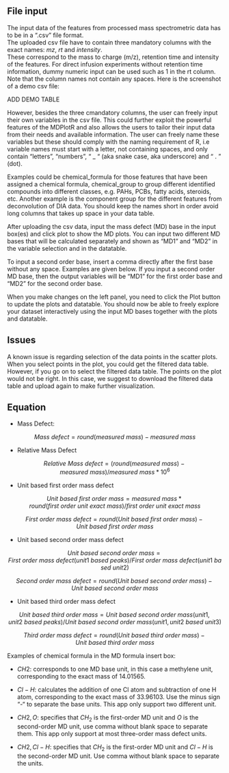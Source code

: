 
## File input

The input data of the features from processed mass spectrometric data has to be in a “.csv” file format.  
The uploaded csv file have to contain three mandatory columns with the exact names: _mz_, _rt_ and _intensity_.  
These correspond to the mass to charge (m/z), retention time and intensity of the features. For direct infusion experiments without retention time information, dummy numeric input can be used such as 1 in the rt column. Note that the column names not contain any spaces. Here is the screenshot of a demo csv file:

ADD DEMO TABLE

However, besides the three cmandatory columns, the user can freely input their own variables in the csv file. This could further exploit the powerful features of the MDPlotR and also allows the users to tailor their input data from their needs and available information. The user can freely name these variables but these should comply with the naming requirement of R, i.e variable names must start with a letter, not containing spaces, and only contain “letters”, “numbers”, “ _ “ (aka snake case, aka underscore) and “ . ” (dot). 

Examples could be chemical_formula for those features that have been assigned a chemical formula, chemical_group to group different identified compounds into different classes, e.g. PAHs, PCBs, fatty acids, steroids, etc. Another example is the component group for the different features from deconvolution of DIA data. You should keep the names short in order avoid long columns that takes up space in your data table.

After uploading the csv data, input the mass defect (MD) base in the input box(es) and click plot to show the MD plots. You can input two different MD bases that will be calculated separately and shown as “MD1” and “MD2” in the variable selection and in the datatable. 

To input a second order base, insert a comma directly after the first base without any space. Examples are given below. If you input a second order MD base, then the output variables will be “MD1” for the first order base and “MD2” for the second order base.

When you make changes on the left panel, you need to click the Plot button to update the plots and datatable. You should now be able to freely explore your dataset interactively using the input MD bases together with the plots and datatable.

## Issues

A known issue is regarding selection of the data points in the scatter plots. When you select points in the plot, you could get the filtered data table. However, if you go on to select the filtered data table. The points on the plot would not be right. In this case, we suggest to download the filtered data table and upload again to make further visualization.

## Equation

- Mass Defect:

$$Mass\ defect = round(measured\ mass) - measured\ mass$$

- Relative Mass Defect

$$Relative\ Mass\ defect = (round(measured\ mass) - measured\ mass )/measured\ mass * 10^6$$

- Unit based first order mass defect

$$ Unit\ based\ first\ order\ mass = measured\ mass * round(first\ order\ unit\ exact\ mass)/first\ order\ unit\ exact\ mass $$

$$ First\ order\ mass\ defect = round(Unit\ based\ first\ order\ mass) - Unit\ based\ first\ order\ mass$$

- Unit based second order mass defect

$$ Unit\ based\ second\ order\ mass = First\ order\ mass\ defect (unit 1\ based\ peaks)/First\ order\ mass\ defect (unit 1\ based\ unit 2) $$

$$ Second\ order\ mass\ defect = round(Unit\ based\ second\ order\ mass) - Unit\ based\ second\ order\ mass $$

- Unit based third order mass defect

$$ Unit\ based\ third\ order\ mass = Unit\ based\ second\ order\ mass (unit 1, unit 2\ based\ peaks)/Unit\ based\ second\ order\ mass(unit 1, unit 2\ based\ unit3) $$

$$ Third\ order\ mass\ defect = round(Unit\ based\ third\ order\ mass) - Unit\ based\ third\ order\ mass$$

Examples of chemical formula in the MD formula insert box:

- $CH2$:  corresponds to one MD base unit, in this case a methylene unit, corresponding to the exact mass of 14.01565.

- $Cl-H$: calculates the addition of one Cl atom and subtraction of one H atom, corresponding to the exact mass of 33.96103. Use the minus sign “-“ to separate the base units. This app only support two different unit.

- $CH2,O$: specifies that $CH_2$ is the first-order MD unit and $O$ is the second-order MD unit, use comma without blank space to separate them. This app only support at most three-order mass defect units.

- $CH2,Cl-H$:  specifies that $CH_2$ is the first-order MD unit and $Cl-H$ is the second-order MD unit. Use comma without blank space to separate the units.
